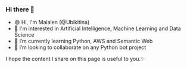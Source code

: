 ### Hi there 👋
- 😄 Hi, I'm Maialen (@Ubikitina)
- 👀 I'm interested in Artificial Intelligence, Machine Learning and Data Science
- 🌱 I’m currently learning Python, AWS and Semantic Web
- 💞️ I’m looking to collaborate on any Python bot project

I hope the content I share on this page is useful to you.✨

<!--
**Ubikitina/Ubikitina** is a ✨ _special_ ✨ repository because its `README.md` (this file) appears on your GitHub profile.

Here are some ideas to get you started:

- 🔭 I’m currently working on ...
- 🌱 I’m currently learning ...
- 👯 I’m looking to collaborate on ...
- 🤔 I’m looking for help with ...
- 💬 Ask me about ...
- 📫 How to reach me: ...
- 😄 Pronouns: ...
- ⚡ Fun fact: ...
-->
